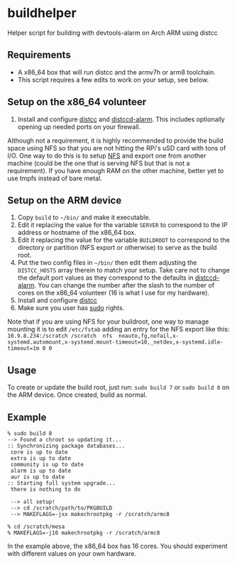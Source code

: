 # buildhelper
Helper script for building with devtools-alarm on Arch ARM using distcc

## Requirements
* A x86_64 box that will run distcc and the armv7h or arm8 toolchain.
* This script requires a few edits to work on your setup, see below.

## Setup on the x86_64 volunteer
1. Install and configure [distcc](https://wiki.archlinux.org/title/Distcc#Volunteers_2) and [distccd-alarm](https://aur.archlinux.org/packages/distccd-alarm-armv7h/). This includes optionally opening up needed ports on your firewall.

Although not a requirement, it is highly recommended to provide the build space using NFS so that you are not hitting the RPi's uSD card with tons of I/O.  One way to do this is to setup [NFS](https://wiki.archlinux.org/index.php/NFS) and export one from another machine (could be the one that is serving NFS but that is not a requirement).  If you have enough RAM on the other machine, better yet to use tmpfs instead of bare metal.

## Setup on the ARM device
1. Copy `build` to `~/bin/` and make it executable.
2. Edit it replacing the value for the variable `SERVER` to correspond to the IP address or hostname of the x86_64 box.
3. Edit it replacing the value for the variable `BUILDROOT` to correspond to the directory or partition (NFS export or otherwise) to serve as the build root.
4. Put the two config files in `~/bin/` then edit them adjusting the `DISTCC_HOSTS` array therein to match your setup. Take care not to change the default port values as they correspond to the defaults in [distccd-alarm](https://aur.archlinux.org/packages/distccd-alarm-armv7h/). You can change the number after the slash to the number of cores on the x86_64 volunteer (16 is what I use for my hardware).
5. Install and configure [distcc](https://wiki.archlinux.org/title/Distcc#Client_2)
6. Make sure you user has [sudo](https://wiki.archlinux.org/index.php/Sudo#Using_visudo) rights.

Note that if you are using NFS for your buildroot, one way to manage mounting it is to edit `/etc/fstab` adding an entry for the NFS export like this: `10.9.8.234:/scratch /scratch  nfs  noauto,fg,nofail,x-systemd.automount,x-systemd.mount-timeout=10,_netdev,x-systemd.idle-timeout=1m 0 0`

## Usage
To create or update the build root, just run: `sudo build 7` or `sudo build 8` on the ARM device.  Once created, build as normal.

## Example
```
% sudo build 8
--> Found a chroot so updating it...
:: Synchronizing package databases...
 core is up to date
 extra is up to date
 community is up to date
 alarm is up to date
 aur is up to date
:: Starting full system upgrade...
 there is nothing to do

 --> all setup!
 --> cd /scratch/path/to/PKGBUILD
 --> MAKEFLAGS=-jxx makechrootpkg -r /scratch/armc8

% cd /scratch/mesa
% MAKEFLAGS=-j16 makechrootpkg -r /scratch/armc8
```

In the example above, the x86_64 box has 16 cores.  You should experiment with different values on your own hardware.
